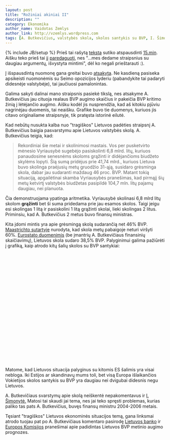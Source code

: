 ```yaml
---
layout: post
title: "Rožiniai akiniai II"
description: ""
category: Ekonomika
author_name: Vaidotas Zemlys
author_link: http://vzemlys.wordpress.com
tags: [A. Butkevičius, valstybės skola, skolos santykis su BVP, I. Šimonytė, 15min.lt]
---
```

{% include JB/setup %}
Prieš tai rašytą [tekstą](http://myliuduomenis.lt/Ekonomika/2012/05/23/roziniai-akiniai) sutiko atspausdinti [15.min](http://www.15min.lt). Aišku teko prieš tai jį [paredaguoti](http://www.15min.lt/naujiena/ziniosgyvai/nuomones/vaidotas-zemlys-apie-klaidingus-a-butkeviciaus-svarstymus-del-bvp-augimo-18-216502?preview), nes "...mes dedame straipsnius su daugiau argumentų, išvystyta mintimi", dėl ko negali prieštarauti :). 

Į išspausdintą nuomonę gana greitai buvo [atsakyta](http://www.15min.lt/naujiena/ziniosgyvai/nuomones/algirdas-butkevicius-ar-sulauksime-ekonomikos-pavasario-18-216786). Ne kasdieną pasiseka apsikeisti nuomonėmis su Seimo opozicijos lyderiu (pabandykite tai padaryti didesnėje valstybėje), tai jaučiuosi pamalonintas. 

Galima sakyti dalinai mano straipsnis pasiekė tikslą, nes atsakyme A. Butkevičius jau cituoja realaus BVP augimo skaičius ir pakeičia BVP kritimo žinią į lėtėjančio augimo. Aišku kodėl jis nusprendžia, kad aš kitokiu pjūviu nagrinėjau duomenis, tai neaišku. Grafike buvo tie duomenys, kuriuos jis citavo originaliame straipsnyje, tik pratęsta istorinė eilutė. 

Kad nebūtų nusukta kalba nuo "tragiškos" Lietuvos padėties straipsnį A. Butkevičius baigia pasvarstymu apie Lietuvos valstybės skolą. A. Butkevičius teigia, kad:

> Rekordiniai šie metai ir skolinimosi mastais. Vos per pusketvirto mėnesio Vyriausybė sugebėjo pasiskolinti 6,8 mlrd. litų, kuriuos panaudosime senesnėms skoloms grąžinti ir didėjančioms biudžeto skylėms lopyti. Šią sumą pridėjus prie 41,74 mlrd., kuriuos Lietuva buvo skolinga praėjusių metų gruodžio 31-ąją, susidaro grėsminga skola, dabar jau sudaranti maždaug 46 proc. BVP. Matant tokią situaciją, apgailėtinai skamba Vyriausybės pranešimas, kad pirmąjį šių metų ketvirtį valstybės biudžetas pasipildė 104,7 mln. litų pajamų daugiau, nei planuota.

Čia demonstruojama ypatinga aritmetika. Vyriausybė skolinasi 6,8 mlrd litų skolom **grąžinti** bet ši suma pridedama prie jau esamos skolos. Taigi jeigu esi skolingas 1 litą ir pasiskolini 1 litą grąžinti skolai, lieki skolingas 2 litus. Priminsiu, kad A. Butkevičius 2 metus buvo finansų ministras.

Kita įdomi mintis yra apie grėsmingą skolą sudarančią net 46% BVP. [Maastrichto sutartyje](http://en.wikipedia.org/wiki/Maastricht_Treaty) nurodyta, kad skola metų pabaigoje neturi viršyti 60%. [Eurostato duomenimis](http://epp.eurostat.ec.europa.eu/tgm/table.do?tab=table&init=1&plugin=1&language=en&pcode=tsieb090) (be įmantrių A. Butkevičiaus finansinių skaičiavimų), Lietuvos skola sudaro 38,5% BVP. Palyginimui galima pažiūrėti į grafiką, kaip atrodo kitų šalių skolos su BVP santykiai:

<!-- GeoChart generated in R 2.15.0 by googleVis 0.2.15 package -->
<!-- Wed May 30 17:09:53 2012 -->


<!-- jsHeader -->
<script type="text/javascript" src="http://www.google.com/jsapi">
</script>
<script type="text/javascript">
 
// jsData 
function gvisDataGeoChartID1325d845aee ()
{
  var data = new google.visualization.DataTable();
  var datajson =
[
 [
 "Bulgaria",
       16.3 
],
[
 "Czech Republic",
       41.2 
],
[
 "Denmark",
       46.5 
],
[
 "Germany",
       81.2 
],
[
 "Estonia",
          6 
],
[
 "Ireland",
      108.2 
],
[
 "Greece",
      165.3 
],
[
 "Spain",
       68.5 
],
[
 "France",
       85.8 
],
[
 "Italy",
      120.1 
],
[
 "Cyprus",
       71.6 
],
[
 "Latvia",
       42.6 
],
[
 "Lithuania",
       38.5 
],
[
 "Luxembourg",
       18.2 
],
[
 "Hungary",
       80.6 
],
[
 "Malta",
         72 
],
[
 "Netherlands",
       65.2 
],
[
 "Austria",
       72.2 
],
[
 "Poland",
       56.3 
],
[
 "Portugal",
      107.8 
],
[
 "Romania",
       33.3 
],
[
 "Slovenia",
       47.6 
],
[
 "Slovakia",
       43.3 
],
[
 "Finland",
       48.6 
],
[
 "Sweden",
       38.4 
],
[
 "United Kingdom",
       85.7 
],
[
 "Iceland",
       98.8 
],
[
 "Norway",
         29 
] 
];
data.addColumn('string','Country');
data.addColumn('number','Skolos.santykis');
data.addRows(datajson);
return(data);
}
 
// jsDrawChart
function drawChartGeoChartID1325d845aee() {
  var data = gvisDataGeoChartID1325d845aee();
  var options = {};
options["width"] =    556;
options["height"] =    347;
options["region"] = "150";
options["colorAxis"] = {colors: ['blue', 'red']};

     var chart = new google.visualization.GeoChart(
       document.getElementById('GeoChartID1325d845aee')
     );
     chart.draw(data,options);
    

}
  
 
// jsDisplayChart 
function displayChartGeoChartID1325d845aee()
{
  google.load("visualization", "1", { packages:["geochart"] }); 
  google.setOnLoadCallback(drawChartGeoChartID1325d845aee);
}
 
// jsChart 
displayChartGeoChartID1325d845aee()
 
<!-- jsFooter -->  
//-->
</script>
 
<!-- divChart -->
  
<div id="GeoChartID1325d845aee"
  style="width: 556px; height: 347px;">
</div>




Matome, kad Lietuvos situacija palyginus su kitomis ES šalimis yra visai nebloga. Iki Estijos ar skandinavų mums toli, bet visą Europa išlaikančios Vokietijos skolos santykis su BVP yra daugiau nei dvigubai didesnis negu Lietuvos.

A. Butkevičiaus svarstymų apie skolą neiškentė nepakomentavus ir [I. Šimonytė.](http://www.15min.lt/naujiena/ziniosgyvai/nuomones/ingrida-simonyte-miegokite-ramiai-daktare-algirdai-butkeviciau-kitai-vyriausybei-teks-rupintis-jusu-valdzios-isleista-skola-18-218787) Matosi tai skaudi jai tema, nes jai teko spręsti problemas, kurias paliko tas pats A. Butkevičius, buvęs finansų ministru 2004-2006 metais.

Tęsiant "tragiškos" Lietuvos ekonominės situacijos temą, gana linksmai atrodo tuojau pat po A. Butkevičiaus komentaro pasirodę [Lietuvos banko](http://vz.lt/?PublicationId=92a1d1de-e31a-4fd4-93a8-95e3665d2989&ref=rss) ir [Europos Komisijos](http://vz.lt/article/2012/5/11/ek-pagerino-lietuvos-bvp-prognoze) pranešimai apie padidintas Lietuvos BVP metinio augimo prognozes. 
